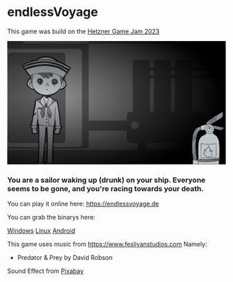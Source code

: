 # endlessVoyage
This game was build on the [Hetzner Game Jam 2023](https://gamejam.hetzner.com)

![](gameScreenhot.png)

### You are a sailor waking up (drunk) on your ship. Everyone seems to be gone, and you're racing towards your death.

You can play it online here: https://endlessvoyage.de

You can grab the binarys here:

[Windows](https://endlessvoyage.de/win.zip)
[Linux](https://endlessvoyage.de/linux.zip)
[Android](https://endlessvoyage.de/android.zip)

This game uses music from https://www.fesliyanstudios.com
Namely:
- Predator & Prey by David Robson

Sound Effect from <a href="https://pixabay.com/sound-effects/?utm_source=link-attribution&utm_medium=referral&utm_campaign=music&utm_content=30253">Pixabay</a>
